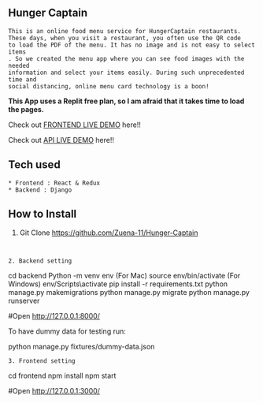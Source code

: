 ## Hunger Captain

```
This is an online food menu service for HungerCaptain restaurants.
These days, when you visit a restaurant, you often use the QR code
to load the PDF of the menu. It has no image and is not easy to select items
. So we created the menu app where you can see food images with the needed
information and select your items easily. During such unprecedented time and
social distancing, online menu card technology is a boon!

```
**This App uses a Replit free plan, so I am afraid that it takes time to load the pages.**

Check out [FRONTEND LIVE DEMO](https://hunger-captain-frontend.zuenauwimana.repl.co/) here!!

Check out [API LIVE DEMO](https://hunger-captian-backend.zuenauwimana.repl.co/) here!!

## Tech used

```
* Frontend : React & Redux
* Backend : Django
```

## How to Install

1. Git Clone https://github.com/Zuena-11/Hunger-Captain

```


2. Backend setting
```

cd backend
Python -m venv env
(For Mac) source env/bin/activate
(For Windows) env/Scripts\activate
pip install -r requirements.txt
python manage.py makemigrations
python manage.py migrate
python manage.py runserver

#Open http://127.0.0.1:8000/

To have dummy data for testing run:

python manage.py fixtures/dummy-data.json

```
3. Frontend setting
```

cd frontend
npm install
npm start

#Open http://127.0.0.1:3000/

```
```

